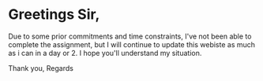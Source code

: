 # Greetings Sir,

Due to some prior commitments and time constraints, I've not been able to complete the assignment, but I will continue to update this webiste as much as i can in a day or 2. I hope you'll understand my situation.

Thank you,
Regards 

